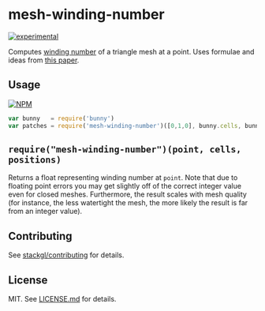 # mesh-winding-number

[![experimental](http://badges.github.io/stability-badges/dist/experimental.svg)](http://github.com/badges/stability-badges)

Computes [winding number](https://en.wikipedia.org/wiki/Winding_number) of a triangle mesh at a point. Uses formulae and ideas from [this paper](http://igl.ethz.ch/projects/winding-number/robust-inside-outside-segmentation-using-generalized-winding-numbers-siggraph-2013-jacobson-et-al.pdf).

## Usage

[![NPM](https://nodei.co/npm/mesh-winding-number.png)](https://www.npmjs.com/package/mesh-winding-number)

```javascript
var bunny   = require('bunny')
var patches = require('mesh-winding-number')([0,1,0], bunny.cells, bunny.positions); # returns 1
```

`require("mesh-winding-number")(point, cells, positions)`
----------------------------------------------------
Returns a float representing winding number at `point`. Note that due to floating point errors you may get slightly off of the correct integer value even for closed meshes. Furthermore, the result scales with mesh quality (for instance, the less watertight the mesh, the more likely the result is far from an integer value).

## Contributing

See [stackgl/contributing](https://github.com/stackgl/contributing) for details.

## License

MIT. See [LICENSE.md](http://github.com/ataber/mesh-winding-number/blob/master/LICENSE.md) for details.
